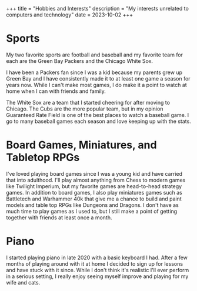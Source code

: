 +++
title = "Hobbies and Interests"
description = "My interests unrelated to computers and technology"
date = 2023-10-02
+++

# Sports
My two favorite sports are football and baseball and my favorite team for each are the Green Bay Packers and the Chicago
White Sox.

I have been a Packers fan since I was a kid because my parents grew up Green Bay and I have consistently made
it to at least one game a season for years now. While I can't make most games, I do make it a point to watch at home
when I can with friends and family.

The White Sox are a team that I started cheering for after moving to Chicago. The Cubs are the more popular team, but in
my opinion Guaranteed Rate Field is one of the best places to watch a baseball game. I go to many baseball games each
season and love keeping up with the stats.


# Board Games, Miniatures, and Tabletop RPGs
I've loved playing board games since I was a young kid and have carried that into adulthood. I'll play almost anything
from Chess to modern games like Twilight Imperium, but my favorite games are head-to-head strategy games. In addition to
board games, I also play miniatures games such as Battletech and Warhammer 40k that give me a chance to build and paint
models and table top RPGs like Dungeons and Dragons. I don't have as much time to play games as I used to, but I still
make a point of getting together with friends at least once a month.

# Piano
I started playing piano in late 2020 with a basic keyboard I had. After a few months of playing around with it at home I
decided to sign up for lessons and have stuck with it since. While I don't think it's realistic I'll ever perform in a
serious setting, I really enjoy seeing myself improve and playing for my wife and cats.
